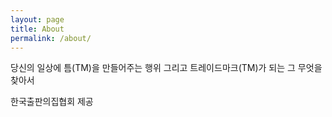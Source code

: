 ```yaml
---
layout: page
title: About
permalink: /about/
---
```




당신의 일상에 틈(TM)을 만들어주는 행위 그리고 트레이드마크(TM)가 되는 그 무엇을 찾아서


한국출판의집협회 제공
